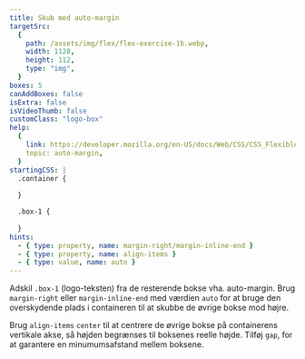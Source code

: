 ```yaml
---
title: Skub med auto-margin
targetSrc:
  {
    path: /assets/img/flex/flex-exercise-1b.webp,
    width: 1128,
    height: 112,
    type: "img",
  }
boxes: 5
canAddBoxes: false
isExtra: false
isVideoThumb: false
customClass: "logo-box"
help:
  {
    link: https://developer.mozilla.org/en-US/docs/Web/CSS/CSS_Flexible_Box_Layout/Aligning_Items_in_a_Flex_Container#using_auto_margins_for_main_axis_alignment,
    topic: auto-margin,
  }
startingCSS: |
  .container {
    
  }

  .box-1 {
    
  }
hints:
  - { type: property, name: margin-right/margin-inline-end }
  - { type: property, name: align-items }
  - { type: value, name: auto }
---
```


Adskil <code class="token selector">.box-1</code> (logo-teksten) fra de resterende bokse vha. auto-margin. Brug `margin-right` eller `margin-inline-end` med værdien <code data-type="value">auto</code> for at bruge den overskydende plads i containeren til at skubbe de øvrige bokse mod højre.

Brug `align-items` <code data-type="value">center</code> til at centrere de øvrige bokse på containerens vertikale akse, så højden begrænses til boksenes reelle højde. Tilføj `gap`, for at garantere en minumumsafstand mellem boksene.
